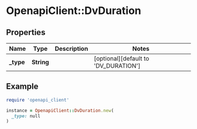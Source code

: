 # OpenapiClient::DvDuration

## Properties

| Name | Type | Description | Notes |
| ---- | ---- | ----------- | ----- |
| **_type** | **String** |  | [optional][default to &#39;DV_DURATION&#39;] |

## Example

```ruby
require 'openapi_client'

instance = OpenapiClient::DvDuration.new(
  _type: null
)
```

